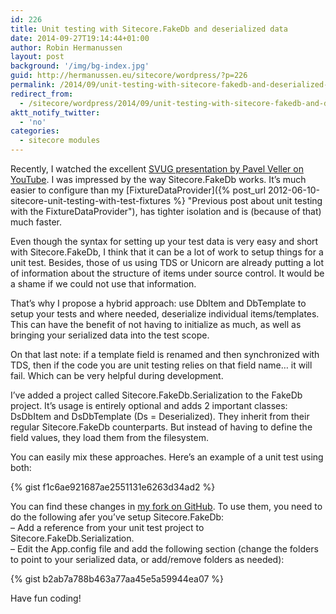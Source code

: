 ```yaml
---
id: 226
title: Unit testing with Sitecore.FakeDb and deserialized data
date: 2014-09-27T19:14:44+01:00
author: Robin Hermanussen
layout: post
background: '/img/bg-index.jpg'
guid: http://hermanussen.eu/sitecore/wordpress/?p=226
permalink: /2014/09/unit-testing-with-sitecore-fakedb-and-deserialized-data/
redirect_from:
  - /sitecore/wordpress/2014/09/unit-testing-with-sitecore-fakedb-and-deserialized-data/
aktt_notify_twitter:
  - 'no'
categories:
  - sitecore modules
---
```

Recently, I watched the excellent <a title="SVUG session about Sitecore.FakeDb" href="https://www.youtube.com/watch?v=9IgKrI3Y_Z0">SVUG presentation by Pavel Veller on YouTube</a>. I was impressed by the way Sitecore.FakeDb works. It&#8217;s much easier to configure than my [FixtureDataProvider]({% post_url 2012-06-10-sitecore-unit-testing-with-test-fixtures %} "Previous post about unit testing with the FixtureDataProvider"), has tighter isolation and is (because of that) much faster.

Even though the syntax for setting up your test data is very easy and short with Sitecore.FakeDb, I think that it can be a lot of work to setup things for a unit test. Besides, those of us using TDS or Unicorn are already putting a lot of information about the structure of items under source control. It would be a shame if we could not use that information.

That&#8217;s why I propose a hybrid approach: use DbItem and DbTemplate to setup your tests and where needed, deserialize individual items/templates. This can have the benefit of not having to initialize as much, as well as bringing your serialized data into the test scope.

On that last note: if a template field is renamed and then synchronized with TDS, then if the code you are unit testing relies on that field name&#8230; it will fail. Which can be very helpful during development.

I&#8217;ve added a project called Sitecore.FakeDb.Serialization to the FakeDb project. It&#8217;s usage is entirely optional and adds 2 important classes: DsDbItem and DsDbTemplate (Ds = Deserialized). They inherit from their regular Sitecore.FakeDb counterparts. But instead of having to define the field values, they load them from the filesystem.

You can easily mix these approaches. Here&#8217;s an example of a unit test using both:

{% gist f1c6ae921687ae2551131e6263d34ad2 %}

You can find these changes in <a title="Sitecore.FakeDb fork on GitHub" href="https://github.com/hermanussen/Sitecore.FakeDb">my fork on GitHub</a>. To use them, you need to do the following afer you&#8217;ve setup Sitecore.FakeDb:  
&#8211; Add a reference from your unit test project to Sitecore.FakeDb.Serialization.  
&#8211; Edit the App.config file and add the following section (change the folders to point to your serialized data, or add/remove folders as needed):

{% gist b2ab7a788b463a77aa45e5a59944ea07 %}

Have fun coding!